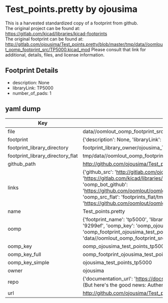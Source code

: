 # Test_points.pretty by ojousima  
This is a harvested standardized copy of a footprint from github.  
The original project can be found at:  
https://gitlab.com/kicad/libraries/kicad-footprints  
The original footprint can be found at:
http://gitlab.com/ojousima/Test_points.pretty/blob/master/tmp/data//oomlout_oomp_footprint_src/TP5000.kicad_mod
Please consult that link for additional, details, files, and license information.  
## Footprint Details
* description: None  
* libraryLink: TP5000  
* number_of_pads: 1  
## yaml dump  
| Key | Value |  
| --- | --- |  
| file | data//oomlout_oomp_footprint_src/Test_points.pretty/TP5000.kicad_mod |  
| footprint | {'description': None, 'libraryLink': 'TP5000', 'number_of_pads': 1} |  
| footprint_library_directory | footprint_library_owner/ojousima_Test_points.pretty |  
| footprint_library_directory_flat | tmp/data//oomlout_oomp_footprint_src/footprints_flat/ojousima_test_points_tp5000/working |  
| github_path | http://github.com/ojousima/Test_points.pretty/blob/master/tmp/data//oomlout_oomp_footprint_src/TP5000.kicad_mod |  
| links | {'github_src': 'http://gitlab.com/ojousima/Test_points.pretty/blob/master/tmp/data//oomlout_oomp_footprint_src/TP5000.kicad_mod', 'github_src_repo': 'https://gitlab.com/kicad/libraries/kicad-footprints', 'oomp_bot': 'tmp/data//oomlout_oomp_footprint_src/footprints/ojousima_test_points_tp5000/working', 'oomp_bot_github': 'https://github.com/oomlout/oomlout_oomp_footprint_bot/tree/main/tmp/data//oomlout_oomp_footprint_src/footprints/ojousima_test_points_tp5000/working', 'oomp_src_flat': 'footprints_flat/tmp/data//oomlout_oomp_footprint_src/footprints_flat/ojousima_test_points_tp5000/working', 'oomp_src_flat_github': 'https://github.com/oomlout/oomlout_oomp_footprint_src/tree/main/tmp/data//oomlout_oomp_footprint_src/footprints_flat/ojousima_test_points_tp5000/working'} |  
| name | Test_points.pretty |  
| oomp | {'footprint_name': 'tp5000', 'library_name': 'test_points', 'md5': '9299ef60de13d736611f69449d47ac04', 'md5_10': '9299ef60de', 'md5_5': '9299e', 'md5_6': '9299ef', 'oomp_key': 'oomp_ojousima_test_points_tp5000', 'oomp_key_extra': 'oomp_footprint_ojousima_test_points_tp5000', 'oomp_key_full': 'oomp_footprint_ojousima_test_points_tp5000_9299ef', 'oomp_key_simple': 'ojousima_test_points_tp5000', 'original_filename': 'data//oomlout_oomp_footprint_src/Test_points.pretty/TP5000.kicad_mod', 'owner_name': 'ojousima'} |  
| oomp_key | oomp_ojousima_test_points_tp5000 |  
| oomp_key_full | oomp_footprint_ojousima_test_points_tp5000 |  
| oomp_key_simple | ojousima_test_points_tp5000 |  
| owner | ojousima |  
| repo | {'documentation_url': 'https://docs.github.com/rest/overview/resources-in-the-rest-api#rate-limiting', 'message': "API rate limit exceeded for 84.66.142.224. (But here's the good news: Authenticated requests get a higher rate limit. Check out the documentation for more details.)"} |  
| url | http://github.com/ojousima/Test_points.pretty |  

